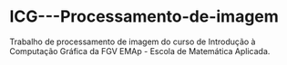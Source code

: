 # ICG---Processamento-de-imagem
Trabalho de processamento de imagem do curso de Introdução à Computação Gráfica da FGV EMAp - Escola de Matemática Aplicada.
